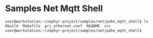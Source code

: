 # Samples Net Mqtt Shell

```sh
user@workstation:~/zephyr-project/samples/net/paho_mqtt_shell$ ls
Kbuild  Makefile  prj_ethernet.conf  README  src
user@workstation:~/zephyr-project/samples/net/paho_mqtt_shell$ 
```
